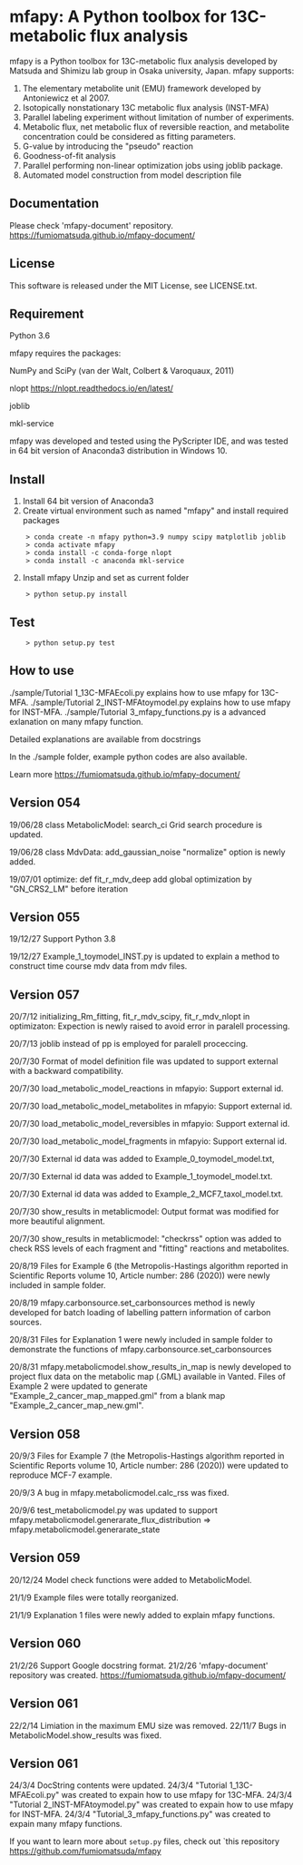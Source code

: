 mfapy: A Python toolbox for 13C-metabolic flux analysis
================================================

mfapy is a Python toolbox for 13C-metabolic flux analysis developed by Matsuda and Shimizu lab group in Osaka university, Japan.
mfapy supports:

1. The elementary metabolite unit (EMU) framework developed by Antoniewicz et al 2007.
2. Isotopically nonstationary 13C metabolic flux analysis (INST-MFA)
3. Parallel labeling experiment without limitation of number of experiments.
4. Metabolic flux, net metabolic flux of reversible reaction, and metabolite concentration could be considered as fitting parameters.
5. G-value by introducing the "pseudo" reaction
6. Goodness-of-fit analysis
7. Parallel performing non-linear optimization jobs using joblib package.
8. Automated model construction from model description file

Documentation
----------------------------------------
Please check 'mfapy-document' repository. https://fumiomatsuda.github.io/mfapy-document/

License
----------------------------------------
This software is released under the MIT License, see LICENSE.txt.

Requirement
----------------------------------------
Python 3.6

mfapy requires the packages:

NumPy and SciPy (van der Walt, Colbert & Varoquaux, 2011)

nlopt https://nlopt.readthedocs.io/en/latest/

joblib

mkl-service

mfapy was developed and tested using the PyScripter IDE, and was tested in 64 bit version of Anaconda3 distribution in Windows 10.


Install
----------------------------------------
1. Install 64 bit version of Anaconda3
2. Create virtual environment such as named "mfapy" and install required packages
~~~
    > conda create -n mfapy python=3.9 numpy scipy matplotlib joblib
    > conda activate mfapy
    > conda install -c conda-forge nlopt
    > conda install -c anaconda mkl-service
~~~

2. Install mfapy
Unzip and set as current folder
~~~
    > python setup.py install
~~~

Test
----------------------------------------
~~~
    > python setup.py test
~~~

How to use
----------------------------------------
./sample/Tutorial 1_13C-MFAEcoli.py explains how to use mfapy for 13C-MFA.
./sample/Tutorial 2_INST-MFAtoymodel.py explains how to use mfapy for INST-MFA.
./sample/Tutorial 3_mfapy_functions.py is a advanced exlanation on many mfapy function.


Detailed explanations are available from docstrings

In the ./sample folder, example python codes are also available.


Learn more <https://fumiomatsuda.github.io/mfapy-document/>



Version 054
----------------------------------------
19/06/28  class MetabolicModel: search_ci Grid search procedure is updated.

19/06/28  class MdvData: add_gaussian_noise  "normalize" option is newly added.

19/07/01  optimize: def fit_r_mdv_deep add global optimization by "GN_CRS2_LM" before iteration

Version 055
----------------------------------------
19/12/27 Support Python 3.8

19/12/27 Example_1_toymodel_INST.py is updated to explain a method to construct time course mdv data from mdv files.

Version 057
----------------------------------------
20/7/12 initializing_Rm_fitting, fit_r_mdv_scipy, fit_r_mdv_nlopt in optimizaton: Expection is newly raised to avoid error in  paralell processing.

20/7/13 joblib instead of pp is employed for paralell proceccing.

20/7/30 Format of model definition file was updated to support external with a backward compatibility.

20/7/30 load_metabolic_model_reactions in mfapyio: Support external id.

20/7/30 load_metabolic_model_metabolites in mfapyio: Support external id.

20/7/30 load_metabolic_model_reversibles in mfapyio: Support external id.

20/7/30 load_metabolic_model_fragments in mfapyio: Support external id.

20/7/30 External id data was added to Example_0_toymodel_model.txt,

20/7/30 External id data was added to Example_1_toymodel_model.txt.

20/7/30 External id data was added to Example_2_MCF7_taxol_model.txt.

20/7/30 show_results in metablicmodel: Output format was modified for more beautiful alignment.

20/7/30 show_results in metablicmodel: "checkrss" option was added to check RSS levels of each fragment and "fitting" reactions and metabolites.

20/8/19 Files for Example 6 (the Metropolis-Hastings algorithm reported in Scientific Reports volume 10, Article number: 286 (2020)) were newly included in sample folder.

20/8/19 mfapy.carbonsource.set_carbonsources method is newly developed for batch loading of labelling pattern information of carbon sources.

20/8/31 Files for Explanation 1 were newly included in sample folder to demonstrate the functions of mfapy.carbonsource.set_carbonsources

20/8/31 mfapy.metabolicmodel.show_results_in_map is newly developed to project flux data on the metabolic map (.GML) available in Vanted. Files of Example 2 were updated to generate "Example_2_cancer_map_mapped.gml" from a blank map "Example_2_cancer_map_new.gml".

Version 058
----------------------------------------
20/9/3 Files for Example 7 (the Metropolis-Hastings algorithm reported in Scientific Reports volume 10, Article number: 286 (2020)) were updated to reproduce MCF-7 example.

20/9/3 A bug in mfapy.metabolicmodel.calc_rss was fixed.

20/9/6 test_metabolicmodel.py was updated to support mfapy.metabolicmodel.generarate_flux_distribution => mfapy.metabolicmodel.generarate_state

Version 059
----------------------------------------
20/12/24 Model check functions were added to MetabolicModel.

21/1/9 Example files were totally reorganized.

21/1/9 Explanation 1 files were newly added to explain mfapy functions.

Version 060
----------------------------------------
21/2/26 Support Google docstring format.
21/2/26 'mfapy-document' repository was created. https://fumiomatsuda.github.io/mfapy-document/

Version 061
----------------------------------------
22/2/14 Limiation in the maximum EMU size was removed.
22/11/7 Bugs in MetabolicModel.show_results was fixed.

Version 061
----------------------------------------
24/3/4  DocString contents were updated.
24/3/4  "Tutorial 1_13C-MFAEcoli.py" was created to expain how to use mfapy for 13C-MFA.
24/3/4  "Tutorial 2_INST-MFAtoymodel.py" was created to expain how to use mfapy for INST-MFA.
24/3/4  "Tutorial_3_mfapy_functions.py" was created to expain many mfapy functions.


If you want to learn more about ``setup.py`` files, check out `this repository <https://github.com/fumiomatsuda/mfapy>

